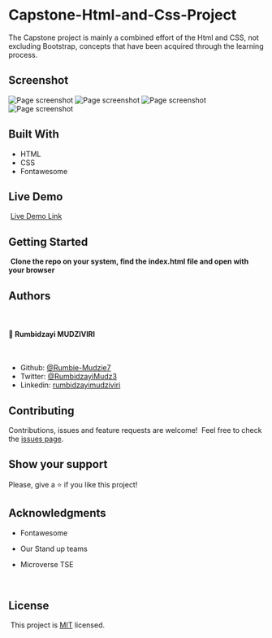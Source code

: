 # Capstone-Html-and-Css-Project
The Capstone project is mainly a combined effort of the Html and CSS, not excluding Bootstrap, concepts that have been acquired through the learning process.

## Screenshot

![Page screenshot](images/newsweek-desktop-view-screenshot.png)
![Page screenshot](images/tablet-view-screenshot.png)
![Page screenshot](images/mobile-view-screenshot-1.png)
![Page screenshot](images/mobile-view-screenshot-2.png)


## Built With

- HTML
- CSS
- Fontawesome
  ​

## Live Demo

​
[Live Demo Link](https://rawcdn.githack.com/Rumbie-Mudzie7/project-newsweek/201a847a12444b08acdb99bbaf7a378106f7f2b8/index.html)
​

## Getting Started

​
**Clone the repo on your system, find the index.html file and open with your browser**
​

## Authors
​
#### 👤 **Rumbidzayi MUDZIVIRI**
​
- Github: [@Rumbie-Mudzie7](https://github.com/Rumbie-Mudzie7)
- Twitter: [@RumbidzayiMudz3](https://twitter.com/RumbidzayiMudz3)
- Linkedin: [rumbidzayimudziviri](https://www.linkedin.com/in/rumbidzayi-mudziviri-792b4b85/)​

## Contributing

Contributions, issues and feature requests are welcome!
​
Feel free to check the [issues page](https://github.com/Rumbie-Mudzie7/project-newsweek/issues).
​

## Show your support

Please, give a ⭐️ if you like this project!
​

## Acknowledgments

- Fontawesome
- Our Stand up teams
- Microverse TSE

  ​
## License
​
This project is [MIT](lic.url) licensed.

